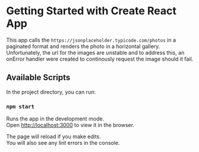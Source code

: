 # Getting Started with Create React App

This app calls the `https://jsonplaceholder.typicode.com/photos` in a paginated format and renders the photo in a horizontal gallery. Unfortunately, the url for the images are unstable and to address this, an onError handler were created to continously request the image should it fail.

## Available Scripts

In the project directory, you can run:

### `npm start`

Runs the app in the development mode.\
Open [http://localhost:3000](http://localhost:3000) to view it in the browser.

The page will reload if you make edits.\
You will also see any lint errors in the console.

